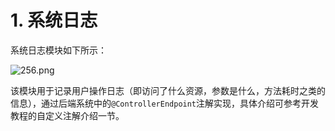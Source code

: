 # 1. 系统日志

系统日志模块如下所示：

![256.png](https://s2.ax1x.com/2019/09/07/n1UUht.png)

该模块用于记录用户操作日志（即访问了什么资源，参数是什么，方法耗时之类的信息），通过后端系统中的`@ControllerEndpoint`注解实现，具体介绍可参考开发教程的自定义注解介绍一节。